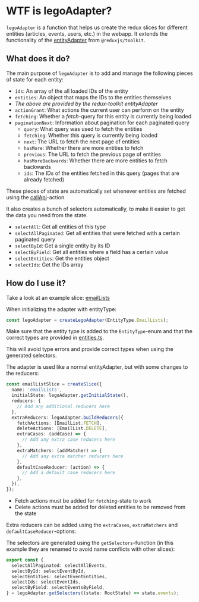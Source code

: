 # WTF is legoAdapter?

`legoAdapter` is a function that helps us create the redux slices for different entities (articles, events, users, etc.)
in the webapp. It extends the functionality of the [entityAdapter](https://redux-toolkit.js.org/api/createEntityAdapter)
from `@reduxjs/toolkit`.

## What does it do?

The main purpose of `legoAdapter` is to add and manage the following pieces of state for each entity:

- `ids`: An array of the all loaded IDs of the entity
- `entities`: An object that maps the IDs to the entities themselves
- _The above are provided by the redux-toolkit entityAdapter_
- `actionGrant`: What actions the current user can perform on the entity
- `fetching`: Whether a _fetch_-query for this entity is currently being loaded
- `paginationNext`: Information about pagination for each paginated query
  - `query`: What query was used to fetch the entities
  - `fetching`: Whether this query is currently being loaded
  - `next`: The URL to fetch the next page of entities
  - `hasMore`: Whether there are more entities to fetch
  - `previous`: The URL to fetch the previous page of entities
  - `hasMoreBackwards`: Whether there are more entities to fetch backwards
  - `ids`: The IDs of the entities fetched in this query (pages that are already fetched)

These pieces of state are automatically set whenever entities are fetched using the
[callApi](../actions/callAPI.ts)-action

It also creates a bunch of selectors automatically, to make it easier to get the data you need from the state.

- `selectAll`: Get all entities of this type
- `selectAllPaginated`: Get all entities that were fetched with a certain paginated query
- `selectById`: Get a single entity by its ID
- `selectByField`: Get all entities where a field has a certain value
- `selectEntities`: Get the entities object
- `selectIds`: Get the IDs array

## How do I use it?

Take a look at an example slice: [emailLists](../slices/emailLists.ts)

When initializing the adapter with entityType:

```typescript
const legoAdapter = createLegoAdapter(EntityType.EmailLists);
```

Make sure that the entity type is added to the `EntityType`-enum and that the correct types are provided in [entities.ts](../models/entities.ts).

This will avoid type errors and provide correct types when using the generated selectors.

The adapter is used like a normal entityAdapter, but with some changes to the reducers:

```typescript
const emailListSlice = createSlice({
  name: 'emailLists',
  initialState: legoAdapter.getInitialState(),
  reducers: {
    // Add any additional reducers here
  },
  extraReducers: legoAdapter.buildReducers({
    fetchActions: [EmailList.FETCH],
    deleteActions: [EmailList.DELETE],
    extraCases: (addCase) => {
      // Add any extra case reducers here
    },
    extraMatchers: (addMatcher) => {
      // Add any extra matcher reducers here
    },
    defaultCaseReducer: (action) => {
      // Add a default case reducers here
    },
  }),
});
```

- Fetch actions must be added for `fetching`-state to work
- Delete actions must be added for deleted entities to be removed from the state

Extra reducers can be added using the `extraCases`, `extraMatchers` and `defaultCaseReducer`-options:

The selectors are generated using the `getSelectors`-function (in this example they are renamed to avoid name conflicts with other slices):

```typescript
export const {
  selectAllPaginated: selectAllEvents,
  selectById: selectEventById,
  selectEntities: selectEventEntities,
  selectIds: selectEventIds,
  selectByField: selectEventsByField,
} = legoAdapter.getSelectors((state: RootState) => state.events);
```
